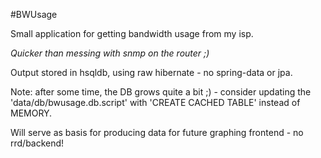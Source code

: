 #BWUsage

Small application for getting bandwidth usage from my isp.

_Quicker than messing with snmp on the router ;)_

Output stored in hsqldb, using raw hibernate - no spring-data or jpa.

Note: after some time, the DB grows quite a bit ;) - consider updating the 'data/db/bwusage.db.script' with 'CREATE CACHED TABLE' instead of MEMORY.

Will serve as basis for producing data for future graphing frontend - no rrd/backend!